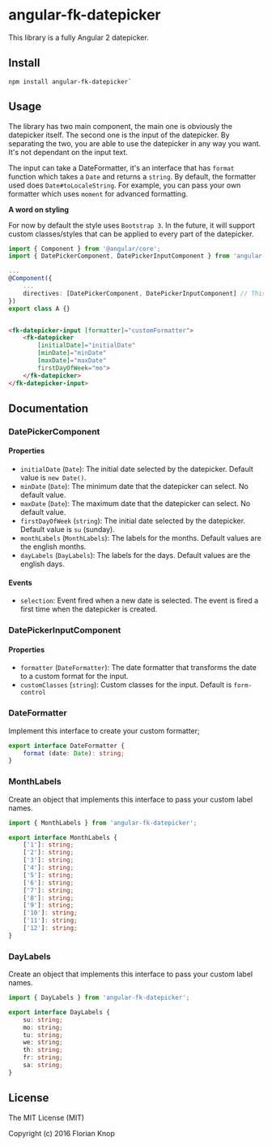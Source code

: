 # angular-fk-datepicker

This library is a fully Angular 2 datepicker. 

## Install

```
npm install angular-fk-datepicker`
```

## Usage

The library has two main component, the main one is obviously the datepicker itself. The second one is the input of the datepicker.
By separating the two, you are able to use the datepicker in any way you want. It's not dependant on the input text.

The input can take a DateFormatter, it's an interface that has `format` function which takes a `Date` and returns a `string`.
By default, the formatter used does `Date#toLocaleString`.
For example, you can pass your own formatter which uses `moment` for advanced formatting.

**A word on styling**

For now by default the style uses `Bootstrap 3`. In the future, it will support custom classes/styles that can be applied to every
part of the datepicker.

```typescript
import { Component } from '@angular/core';
import { DatePickerComponent, DatePickerInputComponent } from 'angular-fk-datepicker';

...
@Component({
    ...
    directives: [DatePickerComponent, DatePickerInputComponent] // This will probably change in rc.5
})
export class A {}

```

```html

<fk-datepicker-input [formatter]="customFormatter">
    <fk-datepicker 
        [initialDate]="initialDate"
        [minDate]="minDate"
        [maxDate]="maxDate"
        firstDayOfWeek="mo">
    </fk-datepicker>
</fk-datepicker-input>
```

## Documentation

### DatePickerComponent

#### Properties

* `initialDate` (`Date`): The initial date selected by the datepicker. Default value is `new Date()`.
* `minDate` (`Date`): The minimum date that the datepicker can select. No default value.
* `maxDate` (`Date`): The maximum date that the datepicker can select. No default value.
* `firstDayOfWeek` (`string`): The initial date selected by the datepicker. Default value is `su` (sunday).
* `monthLabels` (`MonthLabels`): The labels for the months. Default values are the english months.
* `dayLabels` (`DayLabels`): The labels for the days. Default values are the english days.

#### Events

* `selection`: Event fired when a new date is selected. The event is fired a first time when the datepicker is created.

### DatePickerInputComponent

#### Properties

* `formatter` (`DateFormatter`): The date formatter that transforms the date to a custom format for the input.
* `customClasses` (`string`): Custom classes for the input. Default is `form-control`

### DateFormatter

Implement this interface to create your custom formatter;

```typescript
export interface DateFormatter {
    format (date: Date): string;
}
```

### MonthLabels

Create an object that implements this interface to pass your custom label names.

```typescript
import { MonthLabels } from 'angular-fk-datepicker';
```

```typescript
export interface MonthLabels {
    ['1']: string;
    ['2']: string;
    ['3']: string;
    ['4']: string;
    ['5']: string;
    ['6']: string;
    ['7']: string;
    ['8']: string;
    ['9']: string;
    ['10']: string;
    ['11']: string;
    ['12']: string;
}
```


### DayLabels

Create an object that implements this interface to pass your custom label names.

```typescript
import { DayLabels } from 'angular-fk-datepicker';
```

```typescript
export interface DayLabels {
    su: string;
    mo: string;
    tu: string;
    we: string;
    th: string;
    fr: string;
    sa: string;
}
```

## License

The MIT License (MIT)

Copyright (c) 2016 Florian Knop